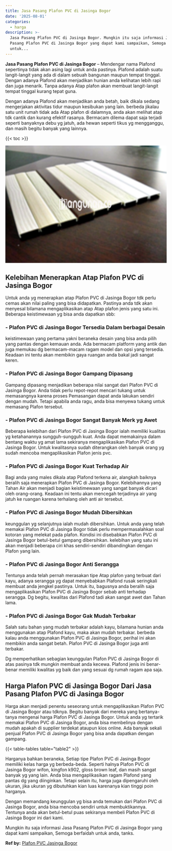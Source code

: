 ```yaml
---
title: Jasa Pasang Plafon PVC di Jasinga Bogor
date: '2025-08-01'
categories:
  - harga
description: >-
  Jasa Pasang Plafon PVC di Jasinga Bogor. Mungkin itu saja informasi Jasa
  Pasang Plafon PVC di Jasinga Bogor yang dapat kami sampaikan, Semoga berfaidah
  untuk...
---
```


**Jasa Pasang Plafon PVC di Jasinga Bogor** – Mendengar nama Plafond sepertinya tidak akan asing lagi untuk anda pastinya. Plafond adalah suatu langit-langit yang ada di dalam sebuah bangunan maupun tempat tinggal. Dengan adanya Plafond akan menjadikan hunian anda kelihatan lebih rapi dan juga menarik. Tanpa adanya Atap plafon akan membuat langit-langit tempat tinggal kurang tepat guna.

Dengan adanya Plafond akan menjadikan anda betah, baik dikala sedang mengerjakan aktivitas tidur maupun kesibukan yang lain. berbeda jikalau satu unit rumah tidak ada Atap plafon di dalamnya, anda akan melihat atap tdk cantik dan kurang efektif rasanya. Bermacam dilema dapat saja terjadi seperti banyaknya debu yg jatuh, ada hewan seperti tikus yg mengganggu, dan masih begitu banyak yang lainnya.

{{< toc >}}

![Jasa Pasang Plafon PVC di Jasinga Bogor](/images/flafond-pvc-murah22.png)

## Kelebihan Menerapkan Atap Plafon PVC di Jasinga Bogor

Untuk anda yg menerapkan atap Plafon PVC di Jasinga Bogor tdk perlu cemas akan nilai paling yang bisa didapatkan. Pastinya anda tdk akan menyesal bilamana mengaplikasikan atap Atap plafon jenis yang satu ini. Beberapa keistimewaan yg bisa anda dapatkan sbb:

### \- Plafon PVC di Jasinga Bogor Tersedia Dalam berbagai Desain

keistimewaan yang pertama yakni beraneka desain yang bisa anda pilih yang pantas dengan kemauan anda. Ada bermacam platform yang antik dan juga memukau dg bermacam-macam ragam model dan opsi yang tersedia. Keadaan ini tentu akan membikin gaya ruangan anda bakal jadi sangat keren.

### \- Plafon PVC di Jasinga Bogor Gampang Dipasang

Gampang dipasang menjadikan beberapa nilai sangat dari Plafon PVC di Jasinga Bogor. Anda tidak perlu repot-repot mencari tukang untuk memasangnya karena proses Pemasangan dapat anda lakukan sendiri dengan mudah. Tetapi apabila anda ragu, anda bisa menyewa tukang untuk memasang Plafon tersebut.

### \- Plafon PVC di Jasinga Bogor Sangat Banyak Merk yg Awet

Beberapa kelebihan dari Plafon PVC di Jasinga Bogor ialah memiliki kualitas yg ketahanannya sungguh-sungguh kuat. Anda dapat memakainya dalam bentang waktu yg amat lama sekiranya mengaplikasikan Plafon PVC di Jasinga Bogor. Untuk kwalitasnya sudah diterangkan oleh banyak orang yg sudah mencoba mengaplikasikan Plafon jenis pvc.

### \- Plafon PVC di Jasinga Bogor Kuat Terhadap Air

Bagi anda yang males dikala atap Plafond terkena air, alangkah baiknya beralih saja menerapkan Plafon PVC di Jasinga Bogor. Kelebihannya yang Tahan Air akan menjadi bagian keistimewaan yang sangat banyak dicari oleh orang-orang. Keadaan ini tentu akan mencegah terjadinya air yang jatuh ke ruangan karena terhalang oleh anti air tersebut.

### \- Plafon PVC di Jasinga Bogor Mudah Dibersihkan

keunggulan yg selanjutnya ialah mudah dibersihkan. Untuk anda yang telah memakai Plafon PVC di Jasinga Bogor tidak perlu mempermasalahkan soal kotoran yang melekat pada plafon. Kondisi ini disebabkan Plafon PVC di Jasinga Bogor betul-betul gampang dibersihkan. kelebihan yang satu ini akan menjadi beberapa ciri khas sendiri-sendiri dibandingkan dengan Plafon yang lain.

### \- Plafon PVC di Jasinga Bogor Anti Serangga

Tentunya anda telah pernah merasakan tipe Atap plafon yang terbuat dari kayu, adanya serangga yg dapat menyebabkan Plafond rusak seringkali membuat anda jengkel pastinya. Untuk itu, bagusnya anda beralih saja mengaplikasikan Plafon PVC di Jasinga Bogor sebab anti terhadap serangga. Dg begitu, kwalitas dari Plafond tadi akan sangat awet dan Tahan lama.

### \- Plafon PVC di Jasinga Bogor Gak Mudah Terbakar

Salah satu bahan yang mudah terbakar adalah kayu, bilamana hunian anda menggunakan atap Plafond kayu, maka akan mudah terbakar. berbeda kalau anda menggunakan Plafon PVC di Jasinga Bogor, perihal ini akan membikin anda sangat betah. Plafon PVC di Jasinga Bogor juga anti terbakar.

Dg memperhatikan sebagian keunggulan Plafon PVC di Jasinga Bogor di atas pasinya tdk mungkin membuat anda kecewa. Plafond jenis ini benar-benar memiliki kwalitas yg baik dan yang sesuai dg rumah ragam apa saja.

## Harga Plafon PVC di Jasinga Bogor Dari Jasa Pasang Plafon PVC di Jasinga Bogor

Harga akan menjadi penentu seseorang untuk mengaplikasikan Plafon PVC di Jasinga Bogor atau tdknya. Begitu banyak dari mereka yang bertanya-tanya mengenai harga Plafon PVC di Jasinga Bogor. Untuk anda yg tertarik memakai Plafon PVC di Jasinga Bogor, anda bisa membelinya dengan mudah apakah di supplier terdekat ataupun kios online. Ada banyak sekali penjual Plafon PVC di Jasinga Bogor yang bisa anda dapatkan dengan gampang.

{{< table-tables table="table2" >}}

Harganya bahkan beraneka, Setiap tipe Plafon PVC di Jasinga Bogor memiliki kelas harga yg berbeda-beda. Seperti halnya Plafon PVC di Jasinga Bogor wifon, kingfon k902, gloss brown leaf, dan masih sangat banyak yg yang lain. Anda bisa mengaplikasikan ragam Plafond yang pantas dg yang diinginkan. Tetapi selain itu, harga juga dipengaruhi oleh ukuran, jika ukuran yg dibutuhkan kian luas karenanya kian tinggi poin harganya.

Dengan memandang keunggulan yg bisa anda temukan dari Plafon PVC di Jasinga Bogor, anda bisa mencoba sendiri untuk membuktikannya. Tentunya anda akan betul-betul puas sekiranya membeli Plafon PVC di Jasinga Bogor ini dari kami.

Mungkin itu saja informasi Jasa Pasang Plafon PVC di Jasinga Bogor yang dapat kami sampaikan, Semoga berfaidah untuk anda, tanks.

**Ref by:** [Plafon PVC Jasinga Bogor](https://id.wikipedia.org/wiki/Plafon)
